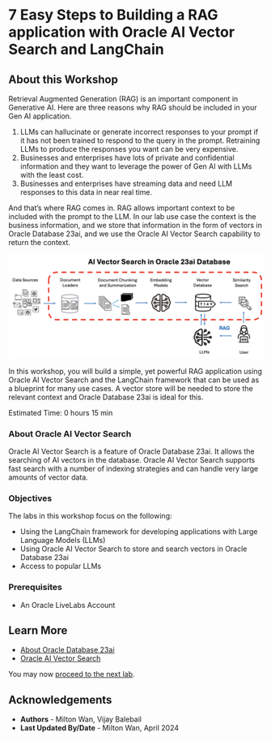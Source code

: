 # 7 Easy Steps to Building a RAG application with Oracle AI Vector Search and LangChain

## About this Workshop

Retrieval Augmented Generation (RAG) is an important component in Generative AI.  Here are three reasons why RAG should be included in your Gen AI application.
1.	LLMs can hallucinate or generate incorrect responses to your prompt if it has not been trained to respond to the query in the prompt.  Retraining LLMs to produce the responses you want can be very expensive.
2.	Businesses and enterprises have lots of private and confidential information and they want to leverage the power of Gen AI with LLMs with the least cost.  
3.	Businesses and enterprises have streaming data and need LLM responses to this data in near real time.

And that’s where RAG comes in.  RAG allows important context to be included with the prompt to the LLM.  In our lab use case the context is the business information, and we store that information in the form of vectors in Oracle Database 23ai, and we use the Oracle AI Vector Search capability to return the context.

![RAG image](images/rag_image.png)

In this workshop, you will build a simple, yet powerful RAG application using Oracle AI Vector Search and the LangChain framework that can be used as a blueprint for many use cases.  A vector store will be needed to store the relevant context and Oracle Database 23ai is ideal for this.

Estimated Time:  0 hours 15 min

### **About Oracle AI Vector Search**

Oracle AI Vector Search is a feature of Oracle Database 23ai.  It allows the  searching of AI vectors in the database.  Oracle AI Vector Search supports fast search with a number of indexing strategies and can handle very large amounts of vector data.

### Objectives

The labs in this workshop focus on the following:
* Using the LangChain framework for developing applications with Large Language Models (LLMs)
* Using Oracle AI Vector Search to store and search vectors in Oracle Database 23ai
* Access to popular LLMs

### Prerequisites

- An Oracle LiveLabs Account


## Learn More

* [About Oracle Database 23ai](https://docs.oracle.com/en/database/oracle/oracle-database/)
* [Oracle AI Vector Search](https://www.oracle.com/news/announcement/ocw-integrated-vector-database-augments-generative-ai-2023-09-19/)

You may now [proceed to the next lab](#next).

## Acknowledgements
* **Authors** - Milton Wan, Vijay Balebail
* **Last Updated By/Date** -  Milton Wan, April 2024
